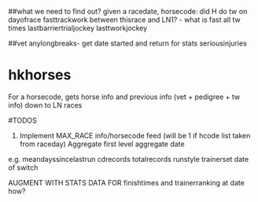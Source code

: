 ##what we need to find out?
given a racedate, horsecode:
did H do tw on dayofrace
fasttrackwork between thisrace and LN1? - what is fast
all tw times
lastbarriertrialjockey
lasttworkjockey

##vet
anylongbreaks- get date started and return for stats
seriousinjuries



# hkhorses
For a horsecode, gets horse info and previous info (vet + pedigree + tw info) down to LN races

#TODOS
1.  Implement MAX_RACE info/horsecode feed (will be 1 if hcode list taken from raceday)
Aggregate first level aggregate date

e.g. meandayssincelastrun cdrecords totalrecords runstyle trainerset date of switch


AUGMENT WITH STATS DATA FOR finishtimes and trainerranking at date how?

